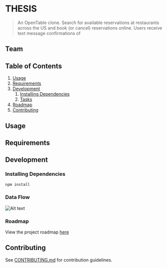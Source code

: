 # THESIS

> An OpenTable clone. Search for available reservations at restaurants across the US and book (or cancel) reservations online. Users receive text message confirmations of 

## Team

## Table of Contents

1. [Usage](#Usage)
1. [Requirements](#requirements)
1. [Development](#development)
    1. [Installing Dependencies](#installing-dependencies)
    1. [Tasks](#tasks)
1. [Roadmap](#roadmap)
1. [Contributing](#contributing)

## Usage

## Requirements


## Development

### Installing Dependencies


```sh
npm install
```


### Data Flow

![Alt text](./README_FILES/cancel.jpg?raw=true "Optional Title")



### Roadmap

View the project roadmap [here](LINK_TO_DOC)


## Contributing

See [CONTRIBUTING.md](CONTRIBUTING.md) for contribution guidelines.
